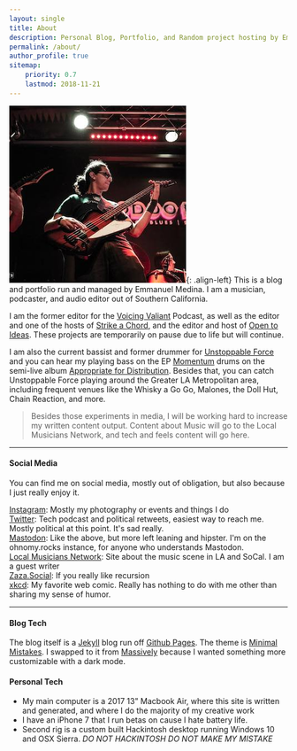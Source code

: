 ```yaml
---
layout: single
title: About
description: Personal Blog, Portfolio, and Random project hosting by Emmanuel Medina
permalink: /about/
author_profile: true
sitemap:
    priority: 0.7
    lastmod: 2018-11-21
---
```

<!-- ## About -->
<!-- <span class="image left"><img src="{{ "/images/zaza.jpg" | absolute_url }}" alt="" /></span>
<!-- ![I have to post an image of me... don't judge](/images/zaza.jpg "Me the Musician... I guess") -->
![image-left](/images/zaza.jpg){: .align-left}
This is a blog and portfolio run and managed by Emmanuel Medina. I am a musician, podcaster, and audio editor out of Southern California.

I am the former editor for the [Voicing Valiant](https://anchor.fm/voicingvaliant) Podcast, as well as the editor and one of the hosts of [Strike a Chord](https://localmusicnet.wordpress.com/strike-a-chord/), and the editor and host of [Open to Ideas](https://anchor.fm/two-dudes). These projects are temporarily on pause due to life but will continue.

I am also the current bassist and former drummer for [Unstoppable Force](http://unstoppableforce.band) and you can hear my playing bass on the EP [Momentum](https://open.spotify.com/album/0XDuPSJF1P5PGvy7NedzJX?si=DbyJ-nflS6eN6EHUhuIS4w) drums on the semi-live album [Appropriate for Distribution](https://open.spotify.com/album/5XHoS0RDHw5M5Bl8pMIZ07?si=JZvXcc3URuKIJ7dSWK_7qg). Besides that, you can catch Unstoppable Force playing around the Greater LA Metropolitan area, including frequent venues like the Whisky a Go Go, Malones, the Doll Hut, Chain Reaction, and more.



<!---### Content is Important--->
<blockquote> Besides those experiments in media, I will be working hard to increase my written content output. Content about Music will go to the Local Musicians Network, and tech and feels content will go here. </blockquote>

<!--span class="image left"><img src="{{ "/images/pic05.jpg" | absolute_url }}" alt="" /></span-->

---

#### Social Media

You can find me on social media, mostly out of obligation, but also because I just really enjoy it.

[Instagram](https://www.instagram.com/zazathebassist/): Mostly my photography or events and things I do
<br>
[Twitter](https://twitter.com/zazathebassist): Tech podcast and political retweets, easiest way to reach me. Mostly political at this point. It's sad really.
<br>
[Mastodon](https://ohnomy.rocks/@zaza): Like the above, but more left leaning and hipster. I'm on the ohnomy.rocks instance, for anyone who understands Mastodon.
<br>
[Local Musicians Network](https://localmusicnet.wordpress.com/): Site about the music scene in LA and SoCal. I am a guest writer
<br>
[Zaza.Social](http://zaza.social): If you really like recursion
<br>
[xkcd](https://xkcd.com): My favorite web comic. Really has nothing to do with me other than sharing my sense of humor.

---

#### Blog Tech

The blog itself is a [Jekyll](https://jekyllrb.com) blog run off [Github Pages](https://pages.github.com). <!-- The theme is [Massively](https://github.com/iwiedenm/jekyll-theme-massively-src), which I have modified some of the HTML and CSS for to make my own. --> The theme is [Minimal Mistakes](https://mmistakes.github.io/minimal-mistakes/). I swapped to it from [Massively](https://github.com/iwiedenm/jekyll-theme-massively-src) because I wanted something more customizable with a dark mode.

#### Personal Tech

- My main computer is a 2017 13" Macbook Air, where this site is written and generated, and where I do the majority of my creative work
- I have an iPhone 7 that I run betas on cause I hate battery life. 
- Second rig is a custom built Hackintosh desktop running Windows 10 and OSX Sierra. *DO NOT HACKINTOSH DO NOT MAKE MY MISTAKE*

